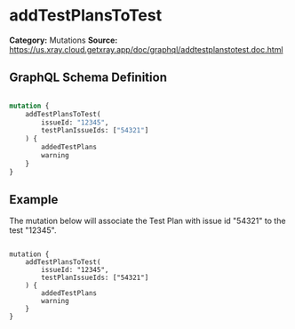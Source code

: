 # addTestPlansToTest

**Category:** Mutations
**Source:** https://us.xray.cloud.getxray.app/doc/graphql/addtestplanstotest.doc.html

## GraphQL Schema Definition

```graphql

mutation {
    addTestPlansToTest(
        issueId: "12345",
        testPlanIssueIds: ["54321"]
    ) {
        addedTestPlans
        warning
    }
}

```

## Example

The mutation below will associate the Test Plan with issue id "54321" to the test "12345".

```

mutation {
    addTestPlansToTest(
        issueId: "12345",
        testPlanIssueIds: ["54321"]
    ) {
        addedTestPlans
        warning
    }
}

```